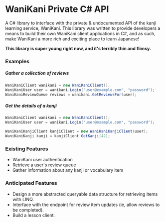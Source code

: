 # WaniKani Private C# API
A C# library to interface with the private &amp; undocumented API of the kanji learning service, WaniKani.
This library was written to provide developers a means to build their own WaniKani client applications in C#, and as such, make WaniKani
a more rich and exciting place to learn Japanese!

**This library is super young right now, and it's terribly thin and flimsy.**

### Examples
##### Gather a collection of reviews
```csharp
WaniKaniClient wanikani = new WaniKaniClient();
WaniKaniUser user = wanikani.Login("user@example.com", "password");
WaniKaniReviewQueue reviews = wanikani.GetReviewsFor(user);
```
##### Get the details of a kanji
```csharp
WaniKaniClient wanikani = new WaniKaniClient();
WaniKaniUser user = wanikani.Login("user@example.com", "password");

WaniKaniKanjiClient kanjiClient = new WaniKaniKanjiClient(user);
WaniKaniKanji kanji = kanjiClient.GetKanji(42);
```

### Existing Features
* WaniKani user authentication
* Retrieve a user's review queue
* Gather information about any kanji or vocabulary item

### Anticipated Features
* Design a more abstracted queryable data structure for retrieving items with LINQ.
* Interface with the endpoint for review item updates (ie, allow reviews to be completed).
* Build a lesson client.
